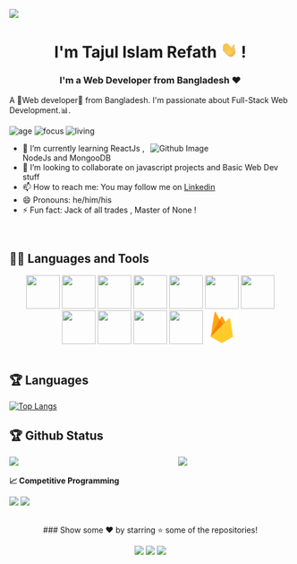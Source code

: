 ![](https://raw.githubusercontent.com/halfrost/halfrost/master/icons/header_.png)

<h1 align="center">  I'm Tajul Islam Refath <img src="https://raw.githubusercontent.com/ABSphreak/ABSphreak/master/gifs/Hi.gif" width="30px"> ! </h1>

<h3 align="center">I'm a Web Developer from Bangladesh ❤</h3>
  
A 🌈Web developer🎯 from Bangladesh. I'm passionate about Full-Stack Web Development.:bar_chart:. 


![age](https://img.shields.io/badge/age-22-blue)
![focus](https://img.shields.io/badge/focus-FullStack-brightgreen)
![living](https://img.shields.io/badge/living-Dhaka-3c9)

<img width="50%" align="right" alt="Github Image" src="https://raw.githubusercontent.com/onimur/.github/master/.resources/git-header.svg" />

- 🌱 I’m currently learning ReactJs , NodeJs and MongooDB
- 👯 I’m looking to collaborate on javascript projects and Basic Web Dev stuff
- 📫 How to reach me: You may follow me on [Linkedin](https://www.linkedin.com/in/tajul-islam-rifat-94119a197/) 
- 😄 Pronouns: he/him/his
- ⚡ Fun fact: Jack of all trades , Master of None ! 
<br />


## 👨‍💻 Languages and Tools

<div align="center">
  
<img src="https://github.com/Subhampreet/Subhampreet/blob/master/logos/c++.png?raw=true" height="60" width="60">
<img src="https://github.com/Subhampreet/Subhampreet/blob/master/logos/python.png?raw=true" height="60" width="60">
<img src="https://github.com/Subhampreet/Subhampreet/blob/master/logos/JS.png?raw=true" height="60" width="60">
<img src="https://cdn.iconscout.com/icon/free/png-512/node-js-1174925.png" height="60" width="60">
<img src="https://github.com/Subhampreet/Subhampreet/blob/master/logos/css.png?raw=true" height="60" width="60">
<img src="https://github.com/Subhampreet/Subhampreet/blob/master/logos/html.png?raw=true" height="60" width="60">
<img src="https://img.icons8.com/color/452/mongodb.png" height="60" width="60">

<br>

<img src="https://github.com/Subhampreet/Subhampreet/blob/master/logos/react.png?raw=true" height="60" width="60">
<img src="https://github.com/Subhampreet/Subhampreet/blob/master/logos/git.png?raw=true" height="60" width="60">
<img src="https://github.com/Subhampreet/Subhampreet/blob/master/logos/vs.png?raw=true" height="60" width="60">
<img src="https://github.com/Subhampreet/Subhampreet/blob/master/logos/bootstrap.png?raw=true" height="60" width="60">
<img height="60" src="https://raw.githubusercontent.com/github/explore/80688e429a7d4ef2fca1e82350fe8e3517d3494d/topics/firebase/firebase.png">

</div>

<br >

## 🏆 Languages
[![Top Langs](https://github-readme-stats.vercel.app/api/top-langs/?username=tajul-islam-refath)](https://github.com/anuraghazra/github-readme-stats)
<br >
## 🏆 Github Status

<!-- [![GitHub Streak](http://github-readme-streak-stats.herokuapp.com?user=rifat-dev&theme=dark)](https://git.io/streak-stats) -->

<img src="https://github-readme-stats.vercel.app/api?username=tajul-islam-refath&show_icons=true&hide_border=true&theme=dark" width="40%" align="right" >
<img  src="http://github-readme-streak-stats.herokuapp.com?user=tajul-islam-refath&theme=dark" width="45%" >

<br>

<b>&#128200; Competitive Programming</b>
<p float="left">
<img height="273em" src="https://leetcard.jacoblin.cool/Refath101?theme=light&font=Karma&ext=contest" />
<img height="280em" src="https://raw.githubusercontent.com/Rifat.or/cf-stats/main/output/light_card.svg" />
</p>

<br>

<div align="center">
### Show some ❤️ by starring ⭐ some of the repositories!


[<img src="https://img.shields.io/badge/linkedin-%230077B5.svg?&style=for-the-badge&logo=linkedin&logoColor=white">](https://www.linkedin.com/in/tajul-islam-rifat-94119a197/)
[<img src="https://img.shields.io/badge/instagram-%23E4405F.svg?&style=for-the-badge&logo=instagram&logoColor=white">](https://www.instagram.com/tajul_islam_refath/?hl=en)
[<img src="https://img.shields.io/badge/facebook-%231877F2.svg?&style=for-the-badge&logo=facebook&logoColor=white">](https://www.facebook.com/profile.php?id=100010909307455)

</div>

